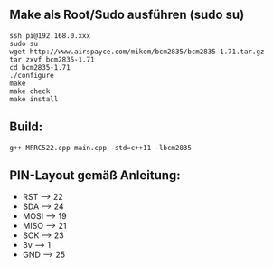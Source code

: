 ## Make als Root/Sudo ausführen (sudo su)

```
ssh pi@192.168.0.xxx
sudo su
wget http://www.airspayce.com/mikem/bcm2835/bcm2835-1.71.tar.gz
tar zxvf bcm2835-1.71
cd bcm2835-1.71
./configure
make
make check
make install
```

## Build:
```
g++ MFRC522.cpp main.cpp -std=c++11 -lbcm2835
```

## PIN-Layout gemäß Anleitung: 

- RST --> 22
- SDA --> 24
- MOSI --> 19
- MISO --> 21
- SCK --> 23
- 3v --> 1
- GND --> 25

